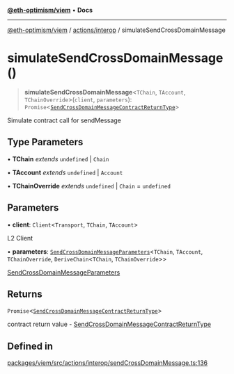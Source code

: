[**@eth-optimism/viem**](../../../README.md) • **Docs**

***

[@eth-optimism/viem](../../../README.md) / [actions/interop](../README.md) / simulateSendCrossDomainMessage

# simulateSendCrossDomainMessage()

> **simulateSendCrossDomainMessage**\<`TChain`, `TAccount`, `TChainOverride`\>(`client`, `parameters`): `Promise`\<[`SendCrossDomainMessageContractReturnType`](../type-aliases/SendCrossDomainMessageContractReturnType.md)\>

Simulate contract call for sendMessage

## Type Parameters

• **TChain** *extends* `undefined` \| `Chain`

• **TAccount** *extends* `undefined` \| `Account`

• **TChainOverride** *extends* `undefined` \| `Chain` = `undefined`

## Parameters

• **client**: `Client`\<`Transport`, `TChain`, `TAccount`\>

L2 Client

• **parameters**: [`SendCrossDomainMessageParameters`](../type-aliases/SendCrossDomainMessageParameters.md)\<`TChain`, `TAccount`, `TChainOverride`, `DeriveChain`\<`TChain`, `TChainOverride`\>\>

[SendCrossDomainMessageParameters](../type-aliases/SendCrossDomainMessageParameters.md)

## Returns

`Promise`\<[`SendCrossDomainMessageContractReturnType`](../type-aliases/SendCrossDomainMessageContractReturnType.md)\>

contract return value - [SendCrossDomainMessageContractReturnType](../type-aliases/SendCrossDomainMessageContractReturnType.md)

## Defined in

[packages/viem/src/actions/interop/sendCrossDomainMessage.ts:136](https://github.com/ethereum-optimism/ecosystem/blob/17cffb9f4d194af60c7c1f0d0e30d41e88fba084/packages/viem/src/actions/interop/sendCrossDomainMessage.ts#L136)
